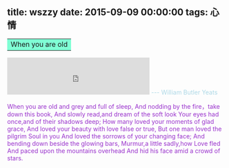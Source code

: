 title: wszzy
date: 2015-09-09 00:00:00
tags: 心情
---
 
   <table><tr><td bgcolor=#7FFFD4>     When you are old </td></tr></table>
   
   <iframe frameborder="no" border="0" marginwidth="0" marginheight="0" width=330 height=86 src="http://music.163.com/outchain/player?type=2&id=26090100&auto=1&height=66"></iframe>
       <font color=#ADD8E6>--- William Butler Yeats 

<font color=#9932CC>When you are old and grey and full of sleep,
And nodding by the fire，take down this book, 
And slowly read,and dream of the soft look 
Your eyes had once,and of their shadows deep;
How many loved your moments of glad grace, 
And loved your beauty with love false or true, 
But one man loved the pilgrim Soul in you 
And loved the sorrows of your changing face; 
And bending down beside the glowing bars, 
Murmur,a little sadly,how Love fled 
And paced upon the mountains overhead 
And hid his face amid a crowd of stars. 



